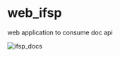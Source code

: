 # web_ifsp
web application to consume doc api

![ifsp_docs](https://user-images.githubusercontent.com/8259531/52312708-a7482d00-2992-11e9-981d-5fbe30eeac95.png)

